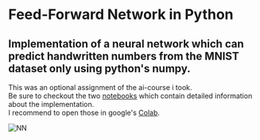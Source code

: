 # Feed-Forward Network in Python
## Implementation of a neural network which can predict handwritten numbers from the MNIST dataset only using python's numpy.
This was an optional assignment of the ai-course i took. <br>
Be sure to checkout the two <a href="Neural_network.ipynb">notebooks</a> which contain detailed information about the implementation. <br>
I recommend to open those in google's <a href="https://colab.research.google.com/">Colab</a>.


![NN](https://user-images.githubusercontent.com/73897941/173586908-0863463c-2fd9-4360-9fbd-57bc31342205.gif)
